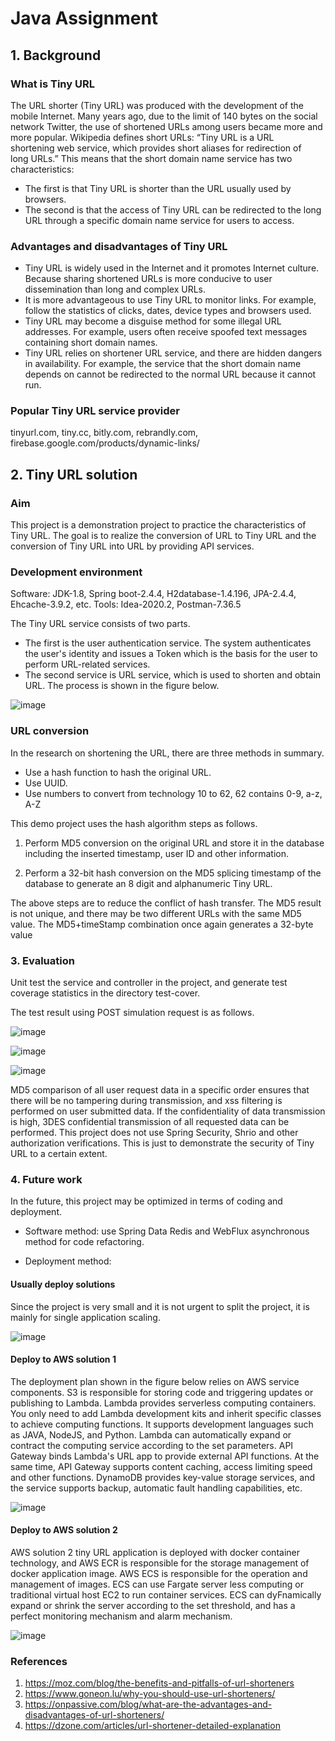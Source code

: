 # Java Assignment

## 1.	Background

### What is Tiny URL

The URL shorter (Tiny URL) was produced with the development of the mobile Internet. Many years ago, due to the limit of 140 bytes on the social network Twitter, the use of shortened URLs among users became more and more popular.
Wikipedia defines short URLs: “Tiny URL is a URL shortening web service, which provides short aliases for redirection of long URLs.” This means that the short domain name service has two characteristics: 

* The first is that Tiny URL is shorter than the URL usually used by browsers. 
* The second is that the access of Tiny URL can be redirected to the long URL through a specific domain name service for users to access.

### Advantages and disadvantages of Tiny URL
* Tiny URL is widely used in the Internet and it promotes Internet culture. Because sharing shortened URLs is more conducive to user dissemination than long and complex URLs.
* It is more advantageous to use Tiny URL to monitor links. For example, follow the statistics of clicks, dates, device types and browsers used.
* Tiny URL may become a disguise method for some illegal URL addresses. For example, users often receive spoofed text messages containing short domain names.
* Tiny URL relies on shortener URL service, and there are hidden dangers in availability. For example, the service that the short domain name depends on cannot be redirected to the normal URL because it cannot run.
	
### Popular Tiny URL service provider
tinyurl.com, tiny.cc, bitly.com, rebrandly.com, firebase.google.com/products/dynamic-links/


## 2.	Tiny URL solution

### Aim
This project is a demonstration project to practice the characteristics of Tiny URL. The goal is to realize the conversion of URL to Tiny URL and the conversion of Tiny URL into URL by providing API services.

### Development environment
Software: JDK-1.8, Spring boot-2.4.4, H2database-1.4.196, JPA-2.4.4, Ehcache-3.9.2, etc.
Tools: Idea-2020.2, Postman-7.36.5

The Tiny URL service consists of two parts. 
* The first is the user authentication service. The system authenticates the user's identity and issues a Token which is the basis for the user to perform URL-related services.
* The second service is URL service, which is used to shorten and obtain URL.
The process is shown in the figure below.

![image](https://github.com/jade75/interview-assignments/blob/master/java/process.png?raw=true)

### URL conversion
In the research on shortening the URL, there are three methods in summary.
* Use a hash function to hash the original URL.
* Use UUID.
* Use numbers to convert from technology 10 to 62, 62 contains 0-9, a-z, A-Z

This demo project uses the hash algorithm steps as follows.
1. Perform MD5 conversion on the original URL and store it in the database including the inserted timestamp, user ID and other information.

2. Perform a 32-bit hash conversion on the MD5 splicing timestamp of the database to generate an 8 digit and alphanumeric Tiny URL.

The above steps are to reduce the conflict of hash transfer. The MD5 result is not unique, and there may be two different URLs with the same MD5 value. The MD5+timeStamp combination once again generates a 32-byte value


### 3.	Evaluation

Unit test the service and controller in the project, and generate test coverage statistics in the directory test-cover.

The test result using POST simulation request is as follows.

![image](https://github.com/jade75/interview-assignments/blob/master/java/user.png?raw=true)

![image](https://github.com/jade75/interview-assignments/blob/master/java/url.png?raw=true)

![image](https://github.com/jade75/interview-assignments/blob/master/java/tinyurl.png?raw=true)


MD5 comparison of all user request data in a specific order ensures that there will be no tampering during transmission, and xss filtering is performed on user submitted data. If the confidentiality of data transmission is high, 3DES confidential transmission of all requested data can be performed. This project does not use Spring Security, Shrio and other authorization verifications. This is just to demonstrate the security of Tiny URL to a certain extent.

### 4.	Future work
In the future, this project may be optimized in terms of coding and deployment.

* Software method: use Spring Data Redis and WebFlux asynchronous method for code refactoring.

* Deployment method:

#### Usually deploy solutions
Since the project is very small and it is not urgent to split the project, it is mainly for single application scaling.

![image](https://github.com/jade75/interview-assignments/blob/master/java/deploy1.jpg?raw=true)


#### Deploy to AWS solution 1
The deployment plan shown in the figure below relies on AWS service components.
S3 is responsible for storing code and triggering updates or publishing to Lambda.
Lambda provides serverless computing containers. You only need to add Lambda development kits and inherit specific classes to achieve computing functions. It supports development languages such as JAVA, NodeJS, and Python. Lambda can automatically expand or contract the computing service according to the set parameters.
API Gateway binds Lambda's URL app to provide external API functions. At the same time, API Gateway supports content caching, access limiting speed and other functions.
DynamoDB provides key-value storage services, and the service supports backup, automatic fault handling capabilities, etc.

![image](https://github.com/jade75/interview-assignments/blob/master/java/lambda.jpg?raw=true)


#### Deploy to AWS solution 2
AWS solution 2 tiny URL application is deployed with docker container technology, and AWS ECR is responsible for the storage management of docker application image. AWS ECS is responsible for the operation and management of images. ECS can use Fargate server less computing or traditional virtual host EC2 to run container services. ECS can dyFnamically expand or shrink the server according to the set threshold, and has a perfect monitoring mechanism and alarm mechanism.

![image](https://github.com/jade75/interview-assignments/blob/master/java/deploy2.jpg?raw=true)



### References

1.	https://moz.com/blog/the-benefits-and-pitfalls-of-url-shorteners
2.	https://www.goneon.lu/why-you-should-use-url-shorteners/
3.	https://onpassive.com/blog/what-are-the-advantages-and-disadvantages-of-url-shorteners/
4.	https://dzone.com/articles/url-shortener-detailed-explanation
